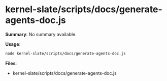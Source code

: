 # kernel-slate/scripts/docs/generate-agents-doc.js

**Summary**: No summary available.

**Usage**:

```bash
node kernel-slate/scripts/docs/generate-agents-doc.js
```

**Files**:
- kernel-slate/scripts/docs/generate-agents-doc.js
